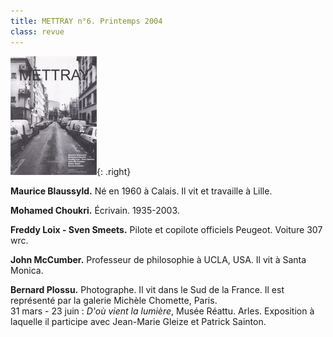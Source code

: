 ```yaml
---
title: METTRAY n°6. Printemps 2004
class: revue
---
```


![METTRAY n°6. Printemps 2004.](/files/gd_mettray6.gif){: .right}

**Maurice Blaussyld.** Né en 1960 à Calais. Il vit et travaille à Lille.

**Mohamed Choukri.** Écrivain. 1935-2003.

**Freddy Loix - Sven Smeets.** Pilote et copilote officiels Peugeot. Voiture 307 wrc.

**John McCumber.** Professeur de philosophie à UCLA, USA. Il vit à Santa Monica.

**Bernard Plossu.** Photographe. Il vit dans le Sud de la France. Il est représenté par la galerie Michèle Chomette, Paris.  
31 mars - 23 juin : *D'où vient la lumière*, Musée Réattu. Arles. Exposition à laquelle il participe avec Jean-Marie Gleize et Patrick Sainton.
